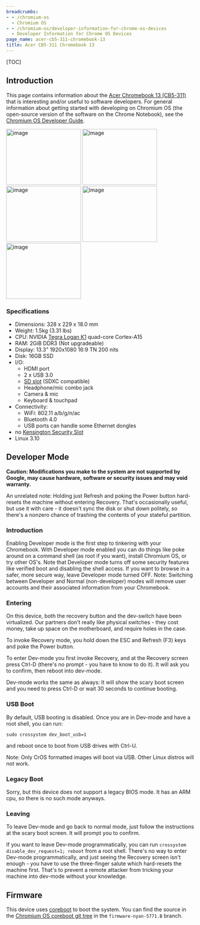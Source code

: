 ```yaml
---
breadcrumbs:
- - /chromium-os
  - Chromium OS
- - /chromium-os/developer-information-for-chrome-os-devices
  - Developer Information for Chrome OS Devices
page_name: acer-cb5-311-chromebook-13
title: Acer CB5-311 Chromebook 13
---
```


[TOC]

## Introduction

This page contains information about the [Acer Chromebook 13
(CB5-311)](https://store.google.com/product/acer_chromebook_13) that is
interesting and/or useful to software developers. For general information about
getting started with developing on Chromium OS (the open-source version of the
software on the Chrome Notebook), see the [Chromium OS Developer
Guide](/chromium-os/developer-guide).

<img alt="image"
src="/chromium-os/developer-information-for-chrome-os-devices/acer-cb5-311-chromebook-13/gallery-Acer-Chromebook13-1-front.jpg"
height=150 width=200> <img alt="image"
src="/chromium-os/developer-information-for-chrome-os-devices/acer-cb5-311-chromebook-13/gallery-Acer-Chromebook13-2-left.jpg"
height=150 width=200> <img alt="image"
src="/chromium-os/developer-information-for-chrome-os-devices/acer-cb5-311-chromebook-13/gallery-Acer-Chromebook13-3-right.jpg"
height=150 width=200> <img alt="image"
src="/chromium-os/developer-information-for-chrome-os-devices/acer-cb5-311-chromebook-13/gallery-Acer-Chromebook13-4-side-left.jpg"
height=150 width=200> <img alt="image"
src="/chromium-os/developer-information-for-chrome-os-devices/acer-cb5-311-chromebook-13/gallery-Acer-Chromebook13-5-side-right.jpg"
height=150 width=200>

### Specifications

*   Dimensions: 328 x 229 x 18.0 mm
*   Weight: 1.5kg (3.31 lbs)
*   CPU: NVIDIA [Tegra Logan
            K1](http://www.nvidia.com/object/tegra-k1-processor.html) quad-core
            Cortex-A15
*   RAM: 2GiB DDR3 (Not upgradeable)
*   Display: 13.3" 1920x1080 16:9 TN 200 nits
*   Disk: 16GB SSD
*   I/O:
    *   HDMI port
    *   2 x USB 3.0
    *   [SD slot](http://en.wikipedia.org/wiki/Secure_Digital) (SDXC
                compatible)
    *   Headphone/mic combo jack
    *   Camera & mic
    *   Keyboard & touchpad
*   Connectivity:
    *   WiFi: 802.11 a/b/g/n/ac
    *   Bluetooth 4.0
    *   USB ports can handle some Ethernet dongles
*   no [Kensington Security
            Slot](http://en.wikipedia.org/wiki/Kensington_Security_Slot)
*   Linux 3.10

## Developer Mode

**Caution: Modifications you make to the system are not supported by Google, may
cause hardware, software or security issues and may void warranty.**

An unrelated note: Holding just Refresh and poking the Power button hard-resets
the machine without entering Recovery. That's occasionally useful, but use it
with care - it doesn't sync the disk or shut down politely, so there's a nonzero
chance of trashing the contents of your stateful partition.

### Introduction

Enabling Developer mode is the first step to tinkering with your Chromebook.
With Developer mode enabled you can do things like poke around on a command
shell (as root if you want), install Chromium OS, or try other OS's. Note that
Developer mode turns off some security features like verified boot and disabling
the shell access. If you want to browse in a safer, more secure way, leave
Developer mode turned OFF. Note: Switching between Developer and Normal
(non-developer) modes will remove user accounts and their associated information
from your Chromebook.

### Entering

On this device, both the recovery button and the dev-switch have been
virtualized. Our partners don't really like physical switches - they cost money,
take up space on the motherboard, and require holes in the case.

To invoke Recovery mode, you hold down the ESC and Refresh (F3) keys and poke
the Power button.

To enter Dev-mode you first invoke Recovery, and at the Recovery screen press
Ctrl-D (there's no prompt - you have to know to do it). It will ask you to
confirm, then reboot into dev-mode.

Dev-mode works the same as always: It will show the scary boot screen and you
need to press Ctrl-D or wait 30 seconds to continue booting.

### USB Boot

By default, USB booting is disabled. Once you are in Dev-mode and have a root
shell, you can run:

```none
sudo crossystem dev_boot_usb=1
```

and reboot once to boot from USB drives with Ctrl-U.

Note: Only CrOS formatted images will boot via USB. Other Linux distros will not
work.

### Legacy Boot

Sorry, but this device does not support a legacy BIOS mode. It has an ARM cpu,
so there is no such mode anyways.

### Leaving

To leave Dev-mode and go back to normal mode, just follow the instructions at
the scary boot screen. It will prompt you to confirm.

If you want to leave Dev-mode programmatically, you can run `crossystem
disable_dev_request=1; reboot` from a root shell. There's no way to enter
Dev-mode programmatically, and just seeing the Recovery screen isn't enough -
you have to use the three-finger salute which hard-resets the machine first.
That's to prevent a remote attacker from tricking your machine into dev-mode
without your knowledge.

## Firmware

This device uses [coreboot](http://www.coreboot.org/) to boot the system. You
can find the source in the [Chromium OS coreboot git
tree](https://chromium.googlesource.com/chromiumos/third_party/coreboot/+/firmware-nyan-5771.B)
in the `firmware-nyan-5771.B` branch.